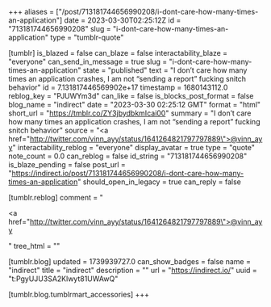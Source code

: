 +++
aliases = ["/post/713181744656990208/i-dont-care-how-many-times-an-application"]
date = 2023-03-30T02:25:12Z
id = "713181744656990208"
slug = "i-dont-care-how-many-times-an-application"
type = "tumblr-quote"

[tumblr]
is_blazed = false
can_blaze = false
interactability_blaze = "everyone"
can_send_in_message = true
slug = "i-dont-care-how-many-times-an-application"
state = "published"
text = "I don’t care how many times an application crashes, I am not “sending a report” fucking snitch behavior"
id = 7.131817446569902e+17
timestamp = 1680143112.0
reblog_key = "PJUWYm3d"
can_like = false
is_blocks_post_format = false
blog_name = "indirect"
date = "2023-03-30 02:25:12 GMT"
format = "html"
short_url = "https://tmblr.co/ZY3jbydbkmIcai00"
summary = "I don’t care how many times an application crashes, I am not “sending a report” fucking snitch behavior"
source = "<a href=\"http://twitter.com/vinn_ayy/status/1641264821797797889\">@vinn_ayy</a>"
interactability_reblog = "everyone"
display_avatar = true
type = "quote"
note_count = 0.0
can_reblog = false
id_string = "713181744656990208"
is_blaze_pending = false
post_url = "https://indirect.io/post/713181744656990208/i-dont-care-how-many-times-an-application"
should_open_in_legacy = true
can_reply = false

[tumblr.reblog]
comment = "<p><a href=\"http://twitter.com/vinn_ayy/status/1641264821797797889\">@vinn_ayy</a></p>"
tree_html = ""

[tumblr.blog]
updated = 1739939727.0
can_show_badges = false
name = "indirect"
title = "indirect"
description = ""
url = "https://indirect.io/"
uuid = "t:PgyUJU3SA2Klwyt81UWAwQ"

[tumblr.blog.tumblrmart_accessories]
+++
